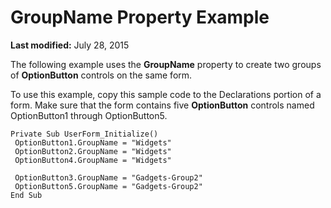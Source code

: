 
# GroupName Property Example

 **Last modified:** July 28, 2015

The following example uses the  **GroupName** property to create two groups of **OptionButton** controls on the same form.

To use this example, copy this sample code to the Declarations portion of a form. Make sure that the form contains five  **OptionButton** controls named OptionButton1 through OptionButton5.




```
Private Sub UserForm_Initialize() 
 OptionButton1.GroupName = "Widgets" 
 OptionButton2.GroupName = "Widgets" 
 OptionButton4.GroupName = "Widgets" 
 
 OptionButton3.GroupName = "Gadgets-Group2" 
 OptionButton5.GroupName = "Gadgets-Group2" 
End Sub
```

